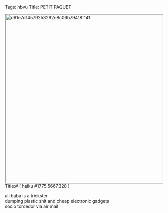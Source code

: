 Tags: hbvu
Title: PETIT PAQUET  
  
<p><img src="https://objects.hbvu.su/blotpix/2013/03/21.jpeg" width=540 height=540 alt="d61e7d14579253292e8c06b79418f141" border=1>  
Title:# ( haiku #1775.5667.328 )  
  
ali baba is a trickster  
dumping plastic shit and cheap electronic gadgets  
socio torcedor via air mail  
